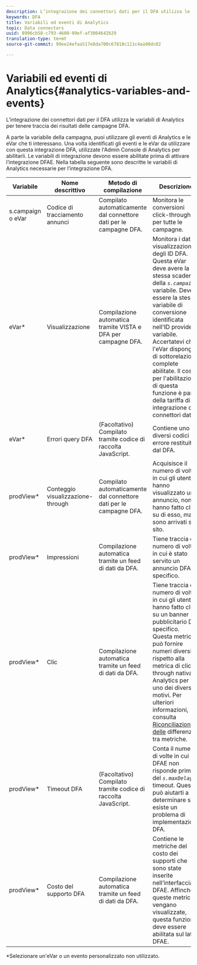 ```yaml
---
description: L’integrazione dei connettori dati per il DFA utilizza le variabili di Analytics per tenere traccia dei risultati delle campagne DFA.
keywords: DFA
title: Variabili ed eventi di Analytics
topic: Data connectors
uuid: 8996cb58-c793-4600-99ef-af3064642b29
translation-type: tm+mt
source-git-commit: 99ee24efaa517e8da700c67818c111c4aa90dc02

---
```



# Variabili ed eventi di Analytics{#analytics-variables-and-events}

L’integrazione dei connettori dati per il DFA utilizza le variabili di Analytics per tenere traccia dei risultati delle campagne DFA.

A parte la variabile della campagna, puoi utilizzare gli eventi di Analytics e le eVar che ti interessano. Una volta identificati gli eventi e le eVar da utilizzare con questa integrazione DFA, utilizzate l'Admin Console di Analytics per abilitarli. Le variabili di integrazione devono essere abilitate prima di attivare l’integrazione DFAE. Nella tabella seguente sono descritte le variabili di Analytics necessarie per l’integrazione DFA.

| Variabile | Nome descrittivo | Metodo di compilazione | Descrizione |
|---|---|---|---|
| s.campaign o eVar | Codice di tracciamento annunci | Compilato automaticamente dal connettore dati per le campagne DFA. | Monitora le conversioni click-through per tutte le campagne. |
| eVar* | Visualizzazione | Compilazione automatica tramite VISTA e DFA per campagne DFA. | Monitora i dati di visualizzazione degli ID DFA. Questa eVar deve avere la stessa scadenza della *`s.campaign`* variabile. Deve essere la stessa variabile di conversione identificata nell'ID provider variabile. Accertatevi che l'eVar disponga di sottorelazioni complete abilitate. Il costo per l'abilitazione di questa funzione è parte della tariffa di integrazione dei connettori dati |
| eVar* | Errori query DFA | (Facoltativo) Compilato tramite codice di raccolta JavaScript. | Contiene uno dei diversi codici di errore restituiti dal DFA. |
| prodView* | Conteggio visualizzazione-through | Compilato automaticamente dal connettore dati per le campagne DFA. | Acquisisce il numero di volte in cui gli utenti hanno visualizzato un annuncio, non hanno fatto clic su di esso, ma sono arrivati sul sito. |
| prodView* | Impressioni | Compilazione automatica tramite un feed di dati da DFA. | Tiene traccia del numero di volte in cui è stato servito un annuncio DFAE specifico. |
| prodView* | Clic | Compilazione automatica tramite un feed di dati da DFA. | Tiene traccia del numero di volte in cui gli utenti hanno fatto clic su un banner pubblicitario DFA specifico. Questa metrica può fornire numeri diversi rispetto alla metrica di click-through nativa di Analytics per uno dei diversi motivi. Per ulteriori informazioni, consulta [Riconciliazione delle](/help/import/data-connectors/dfa-data-connector-analytics/dfa-reconciling-metric-discrepancies.md) differenze tra metriche. |
| prodView* | Timeout DFA | (Facoltativo) Compilato tramite codice di raccolta JavaScript. | Conta il numero di volte in cui il DFAE non risponde prima del *`s.maxDelay`* timeout. Questo può aiutarti a determinare se esiste un problema di implementazione DFA. |
| prodView* | Costo del supporto DFA | Compilazione automatica tramite un feed di dati da DFA. | Contiene le metriche del costo dei supporti che sono state inserite nell’interfaccia DFAE. Affinché queste metriche vengano visualizzate, questa funzione deve essere abilitata sul lato DFAE. |

*Selezionare un'eVar o un evento personalizzato non utilizzato.

